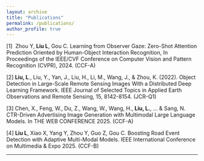 ```yaml
---
layout: archive
title: "Publications"
permalink: /publications/
author_profile: true
---
```


[1]  Zhou Y, **Liu L**, Gou C. Learning from Observer Gaze: Zero-Shot Attention Prediction Oriented by Human-Object Interaction Recognition, In Proceedings of the IEEE/CVF Conference on Computer Vision and Pattern Recognition (CVPR), 2024. (CCF-A)

[2]  **Liu, L**., Liu, Y., Yan, J., Liu, H., Li, M., Wang, J., & Zhou, K. (2022). Object Detection in Large-Scale Remote Sensing Images With a Distributed Deep Learning Framework. IEEE Journal of Selected Topics in Applied Earth Observations and Remote Sensing, 15, 8142-8154. (JCR-Q1)  

[3] Chen, X., Feng, W., Du, Z., Wang, W., Wang, H., **Liu, L.**, ... & Sang, N. CTR-Driven Advertising Image Generation with Multimodal Large Language Models. In THE WEB CONFERENCE 2025. (CCF-A)

[4] **Liu L**, Xiao X, Yang Y, Zhou Y, Guo Z, Gou C. Boosting Road Event Detection with Adaptive Multi-Modal Models. IEEE International Conference on Multimedia & Expo 2025. (CCF-B)

------

<!-- {% if author.googlescholar %}
  You can also find my articles on <u><a href="{{author.googlescholar}}">my Google Scholar profile</a>.</u>
{% endif %}

{% include base_path %}

{% for post in site.publications reversed %}
  {% include archive-single.html %}
{% endfor %} -->
